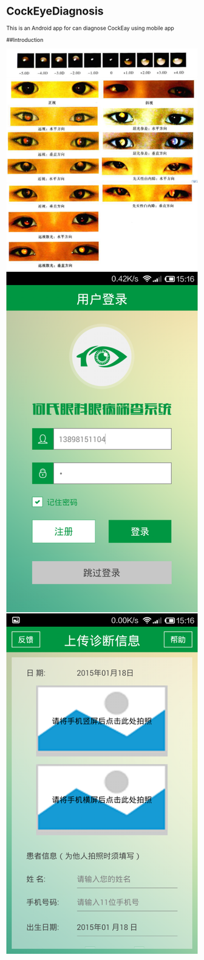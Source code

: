# CockEyeDiagnosis
This is an Android app for can diagnose CockEay using mobile app

##Introduction


![Android Screen1](/Image/1.png "Android Screen1")
![Android Screen2](/Image/2.png "Android Screen2")
![Android Screen3](/Image/3.png "Android Screen3")
![Android Screen4](/Image/4.png "Android Screen4")
![Android Screen5](/Image/5.png "Android Screen5")
